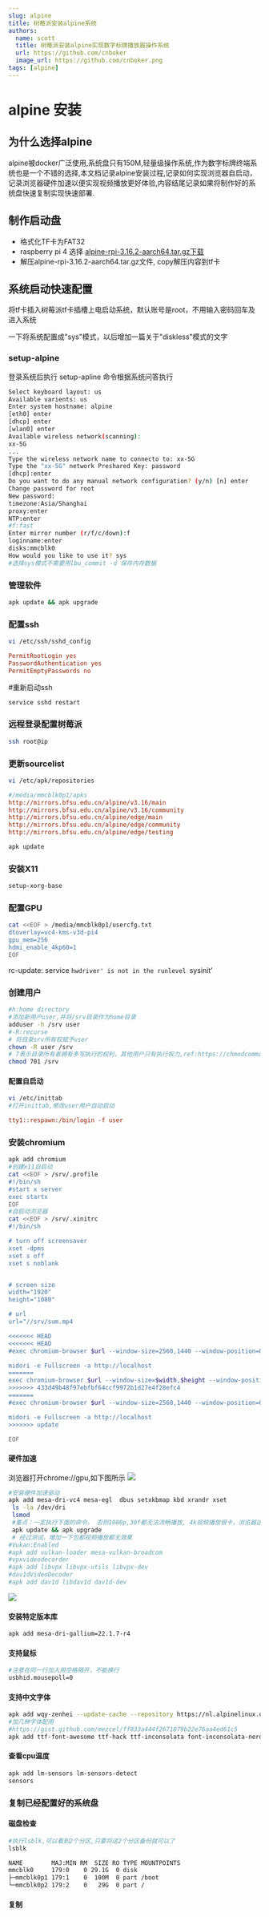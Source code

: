 ```yaml
---
slug: alpine 
title: 树莓派安装alpine系统
authors:
  name: scott
  title: 树莓派安装alpine实现数字标牌播放器操作系统
  url: https://github.com/cnboker
  image_url: https://github.com/cnboker.png
tags: [alpine]
---
```

# alpine 安装


## 为什么选择alpine

alpine被docker广泛使用,系统盘只有150M,轻量级操作系统,作为数字标牌终端系统也是一个不错的选择,本文档记录alpine安装过程,记录如何实现浏览器自启动，记录浏览器硬件加速以便实现视频播放更好体验,内容结尾记录如果将制作好的系统盘快速复制实现快速部署.

## 制作启动盘

* 格式化TF卡为FAT32
* raspberry pi 4 选择 [alpine-rpi-3.16.2-aarch64.tar.gz下载](https://dl-cdn.alpinelinux.org/alpine/v3.16/releases/aarch64/alpine-rpi-3.16.2-aarch64.tar.gz "alpine linux iso下载")
* 解压alpine-rpi-3.16.2-aarch64.tar.gz文件, copy解压内容到tf卡

## 系统启动快速配置

将tf卡插入树莓派tf卡插槽上电启动系统，默认账号是root，不用输入密码回车及进入系统

一下将系统配置成"sys"模式，以后增加一篇关于"diskless"模式的文字

### setup-alpine

登录系统后执行 setup-apline 命令根据系统问答执行

```bash
Select keyboard layout: us
Available varients: us
Enter system hostname: alpine
[eth0] enter
[dhcp] enter
[wlan0] enter
Available wireless network(scanning):
xx-5G
...
Type the wireless network name to connecto to: xx-5G
Type the "xx-5G" network Preshared Key: password
[dhcp]:enter
Do you want to do any manual network configuration? (y/n) [n] enter
Change password for root
New password:
timezone:Asia/Shanghai
proxy:enter
NTP:enter
#f:fast
Enter mirror number (r/f/c/down):f
loginname:enter
disks:mmcblk0
How would you like to use it? sys
#选择sys模式不需要用lbu_commit -d 保存内存数据
```

### 管理软件

```bash
apk update && apk upgrade
```

### 配置ssh

```bash
vi /etc/ssh/sshd_config
```

```ini
PermitRootLogin yes
PasswordAuthentication yes
PermitEmptyPasswords no
```
#重新启动ssh
```bash
service sshd restart
```

### 远程登录配置树莓派

```bash
ssh root@ip
```

### 更新sourcelist

```bash
vi /etc/apk/repositories
```

```ini
#/media/mmcblk0p1/apks
http://mirrors.bfsu.edu.cn/alpine/v3.16/main
http://mirrors.bfsu.edu.cn/alpine/v3.16/community
http://mirrors.bfsu.edu.cn/alpine/edge/main
http://mirrors.bfsu.edu.cn/alpine/edge/community
http://mirrors.bfsu.edu.cn/alpine/edge/testing
```

```bash
apk update
```

### 安装X11

```bash
setup-xorg-base
```

### 配置GPU

```bash
cat <<EOF > /media/mmcblk0p1/usercfg.txt
dtoverlay=vc4-kms-v3d-pi4
gpu_mem=256
hdmi_enable_4kp60=1
EOF
```

 rc-update: service `hwdriver' is not in the runlevel `sysinit'
### 创建用户

```bash
#h:home directory
#添加新用户user,并将/srv目录作为home目录
adduser -h /srv user
#-R:recurse
# 将目录srv所有权赋予user
chown -R user /srv
# 7表示目录所有者拥有多写执行的权利，其他用户只有执行权力,ref:https://chmodcommand.com/chmod-701/
chmod 701 /srv
```

#### 配置自启动

```bash
vi /etc/inittab
#打开inittab,修改user用户自动启动
```

```ini
tty1::respawn:/bin/login -f user
```

### 安装chromium

```bash
apk add chromium
#创建x11自启动
cat <<EOF > /srv/.profile
#!/bin/sh
#start x server
exec startx
EOF
#自启动浏览器
cat <<EOF > /srv/.xinitrc
#!/bin/sh

# turn off screensaver
xset -dpms
xset s off
xset s noblank


# screen size
width="1920"
height="1080"

# url
url="//srv/sum.mp4

<<<<<<< HEAD
<<<<<<< HEAD
#exec chromium-browser $url --window-size=2560,1440 --window-position=0,0 --full-screen --enable-webgl --ignore-gpu-blacklist

midori -e Fullscreen -a http://localhost
=======
exec chromium-browser $url --window-size=$width,$height --window-position=0,0 --kiosk --no-sandbox --full-screen --incognito --noerrdialogs --disable-translate --no-first-run --fast --fast-start --ignore-gpu-blacklist --disable-quic --enable-fast-unload --enable-tcp-fast-open --enable-native-gpu-memory-buffers --enable-gpu-rasterization --enable-zero-copy --disable-infobars --disable-features=TranslateUI --disk-cache-dir=/tmp --enable-features=VaapiVideoEncoder,VaapiVideoDecoder,CanvasOopRasterization 
>>>>>>> 433d49b48f97ebfbf64ccf9972b1d27e4f28efc4
=======
#exec chromium-browser $url --window-size=2560,1440 --window-position=0,0 --full-screen --enable-webgl --ignore-gpu-blacklist

midori -e Fullscreen -a http://localhost
>>>>>>> update

EOF

```

#### 硬件加速

浏览器打开chrome://gpu,如下图所示
![](2022-10-01-22-36-50.png)


```bash
#安装硬件加速驱动
apk add mesa-dri-vc4 mesa-egl  dbus setxkbmap kbd xrandr xset
 ls -la /dev/dri
 lsmod
 #重点：一定执行下面的命令， 否则1080p,30f都无法流畅播放, 4k视频播放很卡，浏览器这方面支持很弱
 apk update && apk upgrade
 # 经过测试，增加一下包都视频播放都无效果
#Vukan:Enabled
#apk add vulkan-loader mesa-vulkan-broadcom
#vpxvideodecorder
#apk add libvpx libvpx-utils libvpx-dev
#dav1dVideoDecoder
#apk add dav1d libdav1d dav1d-dev
```
![](2022-10-02-00-53-21.png)

#### 安装特定版本库
```bash
apk add mesa-dri-gallium=22.1.7-r4
```

#### 支持鼠标
```bash
#注意在同一行加入用空格隔开，不能换行
usbhid.mousepoll=0
```

#### 支持中文字体

```bash
apk add wqy-zenhei --update-cache --repository https://nl.alpinelinux.org/alpine/edge/testing
#加几种字体配用
#https://gist.github.com/mezcel/ff833a444f2671879b22e76aa4ed61c5
apk add ttf-font-awesome ttf-hack ttf-inconsolata font-inconsolata-nerd
```

#### 查看cpu温度
```bash
apk add lm-sensors lm-sensors-detect
sensors
```

### 复制已经配置好的系统盘

#### 磁盘检查

```bash
#执行lsblk,可以看到2个分区,只要将这2个分区备份就可以了
lsblk

NAME        MAJ:MIN RM  SIZE RO TYPE MOUNTPOINTS
mmcblk0     179:0    0 29.1G  0 disk
├─mmcblk0p1 179:1    0  100M  0 part /boot
└─mmcblk0p2 179:2    0   29G  0 part /

```


#### 复制